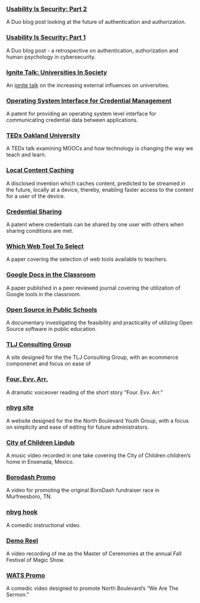 ### [Usability Is Security: Part 2](https://duo.com/blog/usability-is-security-the-future) ###
A Duo blog post looking at the future of authentication and authorization.

### [Usability Is Security: Part 1](https://duo.com/blog/part-1-usability-is-security) ###
A Duo blog post - a retrospective on authentication, authorization and human psychology in cybersecurity.

### [Ignite Talk: Universities In Society](https://www.youtube.com/watch?v=fceGFd0sr2w) ###
An [ignite talk](http://www.ignitetalks.io/) on the increasing external influences on universities.

### [Operating System Interface for Credential Management](https://patents.google.com/patent/US9825934B1/) ###
A patent for providing an operating system level interface for communicating credential data between applications.

### [TEDx Oakland University](https://www.youtube.com/watch?v=pLpEDr7WkOI) ###
A TEDx talk examining MOOCs and how technology is changing the way we teach and learn.

### [Local Content Caching](http://www.tdcommons.org/dpubs_series/63/) ###
A disclosed invention which caches content, predicted to be streamed in the future, locally at a device, thereby, enabling faster access to the content for a user of the device.

### [Credential Sharing](https://patents.google.com/patent/US20150278510A1/) ###
A patent where credentials can be shared by one user with others when sharing conditions are met.

### [Which Web Tool To Select](/files/webtool.pdf) ###
A paper covering the selection of web tools available to teachers.

### [Google Docs in the Classroom](/files/googledocs.pdf) ###
A paper published in a peer reviewed journal covering the utilization of
Google tools in the classroom.

### [Open Source in Public Schools](https://www.youtube.com/watch?v=P0o_ocS-2UY) ###
A documentary investigating the feasibility and practicality of utilizing Open Source software in
public education.


### [TLJ Consulting Group](https://web.archive.org/web/20141218074640/http://tljconsultinggroup.com/) ###
A site designed for the the TLJ Consulting Group, with an ecommerce componenet and focus on ease of

### [Four. Evv. Arr.](https://soundcloud.com/eldridgea/four-evv-arr) ###
A dramatic voiceover reading of the short story “Four. Evv. Arr.”

### [nbyg site](http://www.nbyg.org/) ###
A website designed for the the North Boulevard Youth Group, with a focus
on simplicity and ease of editing for future administrators.

### [City of Children Lipdub](https://www.youtube.com/watch?v=DMLwFUVpZT0) ###
A music video recorded in one take covering the City of Children
children’s home in Ensenada, Mexico.

### [Borodash Promo](https://www.youtube.com/watch?v=scgDmbz-Kbs) ###
A video for promoting the original BoroDash fundraiser race in Murfreesboro, TN.

### [nbyg hook](https://www.youtube.com/watch?v=m-G_VPpxdb0) ###
A comedic instructional video.

### [Demo Reel](https://www.youtube.com/watch?v=Zfdb_WUQ_jE) ###
A video recording of me as the Master of Ceremonies at the annual Fall
Festival of Magic Show.

### [WATS Promo](https://www.youtube.com/watch?v=xpUZA0RoeOI) ###
A comedic video designed to promote North Boulevard’s “We Are The Sermon.”





